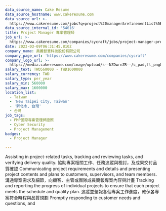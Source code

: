```yaml
---
data_source_name: Cake Resume
data_source_hostname: www.cakeresume.com
data_source_url: >-
  https://www.cakeresume.com/jobs?q=project%20manager&refinementList%5Blang_name%5D%5B0%5D=English&refinementList%5Bsalary_type%5D=per_year&range%5Bsalary_range%5D%5Bmin%5D=1000000&page=2
data_source_internal_id: '54016'
title: Project Manager 專案管理師
job_url: >-
  https://www.cakeresume.com/companies/cycraft/jobs/project-manager-project-manager-921a2a
date: 2023-03-09T06:31:45.810Z
company_name: 奧義智慧科技股份有限公司
company_page_url: 'https://www.cakeresume.com/companies/cycraft'
company_logo_url: >-
  https://media.cakeresume.com/image/upload/s--NZDwrnZR--/c_pad,fl_png8,h_200,w_200/v1676602271/zrshkglnniyo0azp4huc.png
salary_text: TWD560000 - TWD1600000
salary_currency: TWD
salary_type: per_year
salary_min: 560000
salary_max: 1600000
location_list:
  - Taiwan
  - 'New Taipei City, Taiwan'
  - '新北市, 台灣'
  - 台灣
job_tags:
  - PMP國際專案管理師證照
  - Cyber Security
  - Project Management
badges:
  - Project Manager

---
```


Assisting in project-related tasks, tracking and reviewing tasks, and verifying delivery quality. 協助專案相關工作、任務追蹤與檢討，及成果交付品質確認 Communicating project requirements and details and presenting project contents and plans to customers, supervisors, and team members. 溝通專案需求及細節，向顧客、主管或團隊成員簡報專案內容與計畫 Tracking and reporting the progress of individual projects to ensure that each project meets the schedule and quality plan. 追蹤並彙報各個專案工作進度，確保各專案符合時程與品質規劃 Promptly responding to customer needs and questions, and 